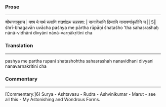 ### Prose 
 --- 
श्रीभगवानुवाच |
पश्य मे पार्थ रूपाणि शतशोऽथ सहस्रश: |
नानाविधानि दिव्यानि नानावर्णाकृतीनि च || 5||
śhrī-bhagavān uvācha
paśhya me pārtha rūpāṇi śhataśho ’tha sahasraśhaḥ
nānā-vidhāni divyāni nānā-varṇākṛitīni cha

### Translation 
 --- 
pashya me partha rupani shatashohtha sahasrashah nanavidhani divyani nanavarnakritini cha

### Commentary 
 --- 
[Commentary:]6) Surya - Ashtavasu - Rudra - Ashvinikumar - Marut - see all this - My Astonishing and Wondrous Forms.